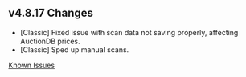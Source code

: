 ## v4.8.17 Changes

* [Classic] Fixed issue with scan data not saving properly, affecting AuctionDB prices.
* [Classic] Sped up manual scans.

[Known Issues](http://support.tradeskillmaster.com/display/KB/TSM4+Currently+Known+Issues)
